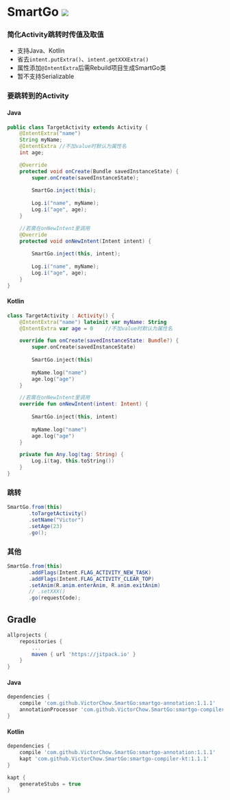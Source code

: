 # SmartGo  [![](https://jitpack.io/v/VictorChow/SmartGo.svg)](https://jitpack.io/#VictorChow/SmartGo)

### 简化Activity跳转时传值及取值

* 支持Java、Kotlin
* 省去`intent.putExtra()`、`intent.getXXXExtra()`
* 属性添加`@IntentExtra`后需Rebuild项目生成SmartGo类
* 暂不支持Serializable

### 要跳转到的Activity

#### Java

```java
public class TargetActivity extends Activity {
    @IntentExtra("name")
    String myName; 
    @IntentExtra //不加value时默认为属性名
    int age;

    @Override
    protected void onCreate(Bundle savedInstanceState) {
        super.onCreate(savedInstanceState);
		
        SmartGo.inject(this);
      
        Log.i("name", myName);
        Log.i("age", age);
    }

    //若需在onNewIntent里调用
    @Override
    protected void onNewIntent(Intent intent) {
      
        SmartGo.inject(this, intent);
      
        Log.i("name", myName);
        Log.i("age", age);
    }
}
```
#### Kotlin

```kotlin
class TargetActivity : Activity() {
    @IntentExtra("name") lateinit var myName: String
    @IntentExtra var age = 0    //不加value时默认为属性名

    override fun onCreate(savedInstanceState: Bundle?) {
        super.onCreate(savedInstanceState)
		
        SmartGo.inject(this)
      
        myName.log("name")
        age.log("age")
    }

    //若需在onNewIntent里调用
    override fun onNewIntent(intent: Intent) {
      	
        SmartGo.inject(this, intent)
      
        myName.log("name")
        age.log("age")
    }

    private fun Any.log(tag: String) {
        Log.i(tag, this.toString())
    }
}
```

### 跳转

```java
SmartGo.from(this)
	   .toTargetActivity()
	   .setName("Victor")
	   .setAge(23)
	   .go();
```

### 其他

```java
SmartGo.from(this)
       .addFlags(Intent.FLAG_ACTIVITY_NEW_TASK)
       .addFlags(Intent.FLAG_ACTIVITY_CLEAR_TOP)
       .setAnim(R.anim.enterAnim, R.anim.exitAnim)
       // .setXXX()
       .go(requestCode);
```

## Gradle

```groovy
allprojects {
    repositories {
        ...
        maven { url 'https://jitpack.io' }
    }
}
```

#### Java

```groovy
dependencies {
    compile 'com.github.VictorChow.SmartGo:smartgo-annotation:1.1.1'
    annotationProcessor 'com.github.VictorChow.SmartGo:smartgo-compiler:1.1.1'
}
```
#### Kotlin

```groovy
dependencies {
    compile 'com.github.VictorChow.SmartGo:smartgo-annotation:1.1.1'
    kapt 'com.github.VictorChow.SmartGo:smartgo-compiler-kt:1.1.1'
}

kapt {
    generateStubs = true
}
```

